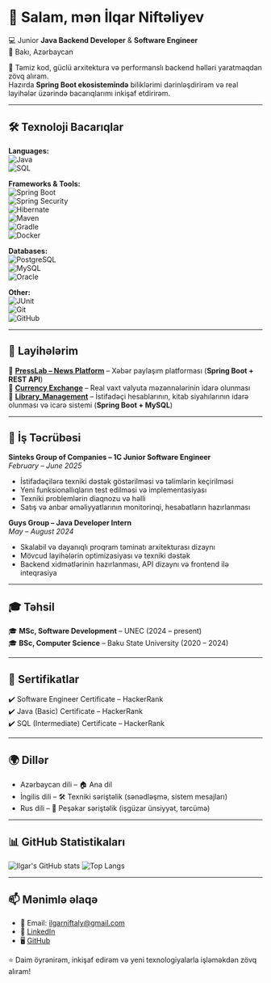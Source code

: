 # 👋 Salam, mən İlqar Niftəliyev

💻 Junior **Java Backend Developer** & **Software Engineer**  
📍 Bakı, Azərbaycan  

🌟 Təmiz kod, güclü arxitektura və performanslı backend həlləri yaratmaqdan zövq alıram.  
Hazırda **Spring Boot ekosistemində** biliklərimi dərinləşdirirəm və real layihələr üzərində bacarıqlarımı inkişaf etdirirəm.  

---

## 🛠️ Texnoloji Bacarıqlar

**Languages:**  
![Java](https://img.shields.io/badge/Java-ED8B00?style=for-the-badge&logo=openjdk&logoColor=white)  
![SQL](https://img.shields.io/badge/SQL-336791?style=for-the-badge&logo=postgresql&logoColor=white)  

**Frameworks & Tools:**  
![Spring Boot](https://img.shields.io/badge/Spring%20Boot-6DB33F?style=for-the-badge&logo=springboot&logoColor=white)  
![Spring Security](https://img.shields.io/badge/Spring%20Security-6DB33F?style=for-the-badge&logo=springsecurity&logoColor=white)  
![Hibernate](https://img.shields.io/badge/Hibernate-59666C?style=for-the-badge&logo=hibernate&logoColor=white)  
![Maven](https://img.shields.io/badge/Maven-C71A36?style=for-the-badge&logo=apachemaven&logoColor=white)  
![Gradle](https://img.shields.io/badge/Gradle-02303A?style=for-the-badge&logo=gradle&logoColor=white)  
![Docker](https://img.shields.io/badge/Docker-2496ED?style=for-the-badge&logo=docker&logoColor=white)  

**Databases:**  
![PostgreSQL](https://img.shields.io/badge/PostgreSQL-316192?style=for-the-badge&logo=postgresql&logoColor=white)  
![MySQL](https://img.shields.io/badge/MySQL-4479A1?style=for-the-badge&logo=mysql&logoColor=white)  
![Oracle](https://img.shields.io/badge/Oracle-F80000?style=for-the-badge&logo=oracle&logoColor=white)  

**Other:**  
![JUnit](https://img.shields.io/badge/JUnit-25A162?style=for-the-badge&logo=junit5&logoColor=white)  
![Git](https://img.shields.io/badge/Git-F05032?style=for-the-badge&logo=git&logoColor=white)  
![GitHub](https://img.shields.io/badge/GitHub-181717?style=for-the-badge&logo=github&logoColor=white)  

---

## 🚀 Layihələrim
🔹 [**PressLab – News Platform**]([https://github.com/seninusername/PressLab](https://github.com/IlgarNiftaly/PRESS_LAB)) – Xəbər paylaşım platforması (**Spring Boot + REST API**)  
🔹 [**Currency Exchange**]([https://github.com/seninusername/Currency-Exchange-System](https://github.com/IlgarNiftaly/Currency_Exchange)) – Real vaxt valyuta məzənnələrinin idarə olunması  
🔹 [**Library_Management**](https://github.com/seninusername/BankApp) – İstifadəçi hesablarının, kitab siyahılarının idarə olunması və icarə sistemi (**Spring Boot + MySQL**)  

---

## 💼 İş Təcrübəsi

**Sinteks Group of Companies – 1C Junior Software Engineer**  
_February – June 2025_  
- İstifadəçilərə texniki dəstək göstərilməsi və təlimlərin keçirilməsi  
- Yeni funksionallıqların test edilməsi və implementasiyası  
- Texniki problemlərin diaqnozu və həlli  
- Satış və anbar əməliyyatlarının monitorinqi, hesabatların hazırlanması  

**Guys Group – Java Developer Intern**  
_May – August 2024_  
- Skalabil və dayanıqlı proqram təminatı arxitekturası dizaynı  
- Mövcud layihələrin optimizasiyası və texniki dəstək  
- Backend xidmətlərinin hazırlanması, API dizaynı və frontend ilə inteqrasiya  

---

## 🎓 Təhsil
🎓 **MSc, Software Development** – UNEC (2024 – present)  
🎓 **BSc, Computer Science** – Baku State University (2020 – 2024)  

---

## 📜 Sertifikatlar
✔️ Software Engineer Certificate – HackerRank  
✔️ Java (Basic) Certificate – HackerRank  
✔️ SQL (Intermediate) Certificate – HackerRank  

---

## 🌍 Dillər
- Azərbaycan dili – 🏠 Ana dil 
- İngilis dili – 🛠️ Texniki səriştəlik (sənədləşmə, sistem mesajları)  
- Rus dili – 💼 Peşəkar səriştəlik (işgüzar ünsiyyət, tərcümə)

---

## 📊 GitHub Statistikaları
![Ilgar's GitHub stats](https://github-readme-stats.vercel.app/api?username=IlgarNiftaly&show_icons=true&theme=tokyonight)  ![Top Langs](https://github-readme-stats.vercel.app/api/top-langs/?username=IlgarNiftaly&layout=compact&theme=tokyonight)  

---

## 📫 Mənimlə əlaqə
- 📧 Email: ilgarniftaly@gmail.com  
- 💼 [LinkedIn](https://www.linkedin.com/in/ilgar-niftaly-9560652b5/)  
- 🖥️ [GitHub](https://github.com/IlgarNiftaly)  

⭐ Daim öyrənirəm, inkişaf edirəm və yeni texnologiyalarla işləməkdən zövq alıram!
